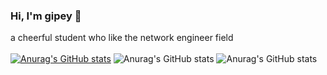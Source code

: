 ### Hi, I'm gipey 👋
a cheerful student who like the network engineer field
<br />
<br />
[![Anurag's GitHub stats](https://github-readme-stats.vercel.app/api?username=gipeypey)](https://github.com/anuraghazra/github-readme-stats)
![Anurag's GitHub stats](https://github-readme-stats.vercel.app/api?username=gipeypey&show_icons=true)
![Anurag's GitHub stats](https://github-readme-stats.vercel.app/api?username=gipeypey&show_icons=true&theme=radical)
